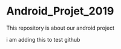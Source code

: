 # Android_Projet_2019
This repository is about our android project

i am adding this to test github
